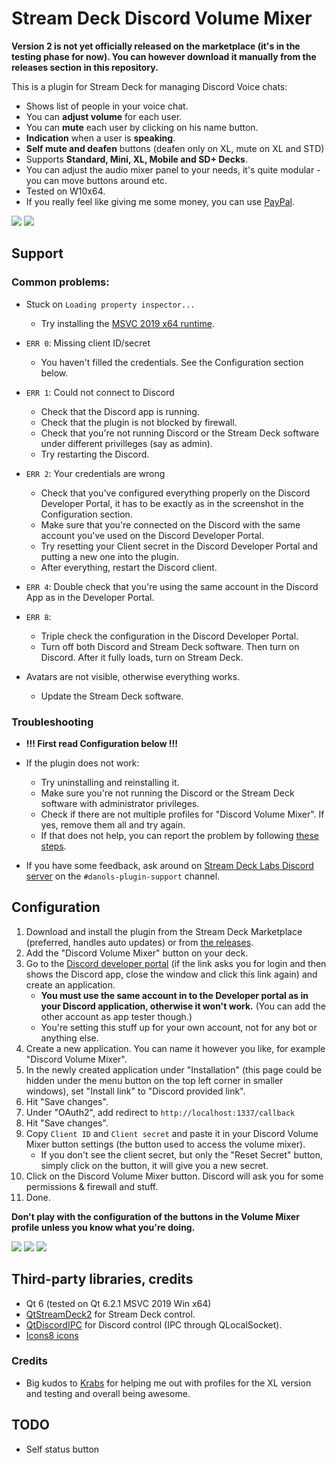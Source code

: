 # Stream Deck Discord Volume Mixer
**Version 2 is not yet officially released on the marketplace (it's in the testing phase for now). You can however download it manually from the releases section in this repository.**

This is a plugin for Stream Deck for managing Discord Voice chats:
* Shows list of people in your voice chat.
* You can **adjust volume** for each user.
* You can **mute** each user by clicking on his name button.
* **Indication** when a user is **speaking**.
* **Self mute and deafen** buttons (deafen only on XL, mute on XL and STD)
* Supports **Standard, Mini, XL, Mobile and SD+ Decks**.
* You can adjust the audio mixer panel to your needs, it's quite modular - you can move buttons around etc.
* Tested on W10x64.
* If you really feel like giving me some money, you can use [PayPal](https://www.paypal.com/donate/?hosted_button_id=QZC5P67TBTRX6).

![](etc/sshot.png)
![](etc/sshot2.png)

## Support

### Common problems:
* Stuck on `Loading property inspector...`
	* Try installing the [MSVC 2019 x64 runtime](https://learn.microsoft.com/en-us/cpp/windows/latest-supported-vc-redist?view=msvc-170).

* `ERR 0`: Missing client ID/secret
	* You haven't filled the credentials. See the Configuration section below.

* `ERR 1`: Could not connect to Discord
	 * Check that the Discord app is running.
	 * Check that the plugin is not blocked by firewall.
	 * Check that you're not running Discord or the Stream Deck software under different privilleges (say as admin).
	 * Try restarting the Discord.

* `ERR 2`: Your credentials are wrong
	* Check that you've configured everything properly on the Discord Developer Portal, it has to be exactly as in the screenshot in the Configuration section.
	* Make sure that you're connected on the Discord with the same account you've used on the Discord Developer Portal.
	* Try resetting your Client secret in the Discord Developer Portal and putting a new one into the plugin.
	* After everything, restart the Discord client.

* `ERR 4`: Double check that you're using the same account in the Discord App as in the Developer Portal.

* `ERR 8`:
	* Triple check the configuration in the Discord Developer Portal.
	* Turn off both Discord and Stream Deck software. Then turn on Discord. After it fully loads, turn on Stream Deck.

* Avatars are not visible, otherwise everything works.
	* Update the Stream Deck software.

### Troubleshooting
* **!!! First read Configuration below !!!**
* If the plugin does not work:
	 * Try uninstalling and reinstalling it.
	 * Make sure you're not running the Discord or the Stream Deck software with administrator privileges.
	 * Check if there are not multiple profiles for "Discord Volume Mixer". If yes, remove them all and try again.
	 * If that does not help, you can report the problem by following [these steps](DIAGNOSTICS.md).

* If you have some feedback, ask around on [Stream Deck Labs Discord server](https://discord.com/invite/294BQE6Xdp) on the `#danols-plugin-support` channel.

## Configuration
1. Download and install the plugin from the Stream Deck Marketplace (preferred, handles auto updates) or from [the releases](https://github.com/CZDanol/StreamDeck-DiscordVolumeMixer2/releases).
2. Add the "Discord Volume Mixer" button on your deck.
3. Go to the [Discord developer portal](https://discordapp.com/developers) (if the link asks you for login and then shows the Discord app, close the window and click this link again) and create an application.
	 * **You must use the same account in to the Developer portal as in your Discord application, otherwise it won't work.** (You can add the other account as app tester though.)
	 * You're setting this stuff up for your own account, not for any bot or anything else.
4. Create a new application. You can name it however you like, for example "Discord Volume Mixer".
5. In the newly created application under "Installation" (this page could be hidden under the menu button on the top left corner in smaller windows), set "Install link" to "Discord provided link".
6. Hit "Save changes".
7. Under "OAuth2", add redirect to `http://localhost:1337/callback`
8. Hit "Save changes".
9. Copy `Client ID` and `Client secret` and paste it in your Discord Volume Mixer button settings (the button used to access the volume mixer).
	 * If you don't see the client secret, but only the "Reset Secret" button, simply click on the button, it will give you a new secret.
10. Click on the Discord Volume Mixer button. Discord will ask you for some permissions & firewall and stuff.
11. Done.

**Don't play with the configuration of the buttons in the Volume Mixer profile unless you know what you're doing.**

![](etc/oauth.png)
![](etc/oauth2.png)
![](etc/streamdeck_settings.png)

## Third-party libraries, credits
* Qt 6 (tested on Qt 6.2.1 MSVC 2019 Win x64)
* [QtStreamDeck2](https://github.com/CZDanol/QtStreamDeck2) for Stream Deck control.
* [QtDiscordIPC](https://github.com/CZDanol/QtDiscordIPC/) for Discord control (IPC through QLocalSocket).
* [Icons8 icons](https://icons8.com/)

### Credits
* Big kudos to [Krabs](https://github.com/krabs-github) for helping me out with profiles for the XL version and testing and overall being awesome.

## TODO
* Self status button
